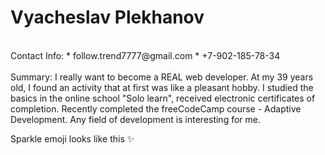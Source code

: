 # Vyacheslav Plekhanov
<br>
Contact Info:
* follow.trend7777@gmail.com
* +7-902-185-78-34
<br>
<br>
Summary:
I really want to become a REAL web developer. At my 39 years old, I found an activity that at first was like a pleasant hobby.
I studied the basics in the online school "Solo learn", received electronic certificates of completion.
Recently completed the freeCodeCamp course - Adaptive Development.
Any field of development is interesting for me.
<br>

Sparkle emoji looks like this :sparkles:

